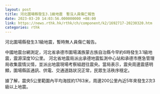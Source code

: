 ```yaml
---
layout: post
title: 河北圍場縣發生3.1級地震　暫沒人員傷亡報告
date: 2023-03-20 14:03:56.000000000 +08:00
link: https://news.rthk.hk/rthk/ch/component/k2/1692717-20230320.htm
categories: rthk
---
```


河北圍場縣發生3.1級地震，暫時無人員傷亡報告。

中國地震台網測定，河北省承德市圍場滿族蒙古族自治縣今早約6時發生3.1級地震，震源深度10公里。 河北省地震局派出承德地震監測中心站和承德市應急管理局收集震情災情，並派出地震現場考察組趕往震央。當局表示，震央周邊震感明顯，圍場縣區通訊、供電、交通道路狀況正常，民眾生活秩序穩定。 
 
據了解，震央5公里範圍內平均海拔約1763米，周邊200公里內近5年來發生2次3級以上地震。
